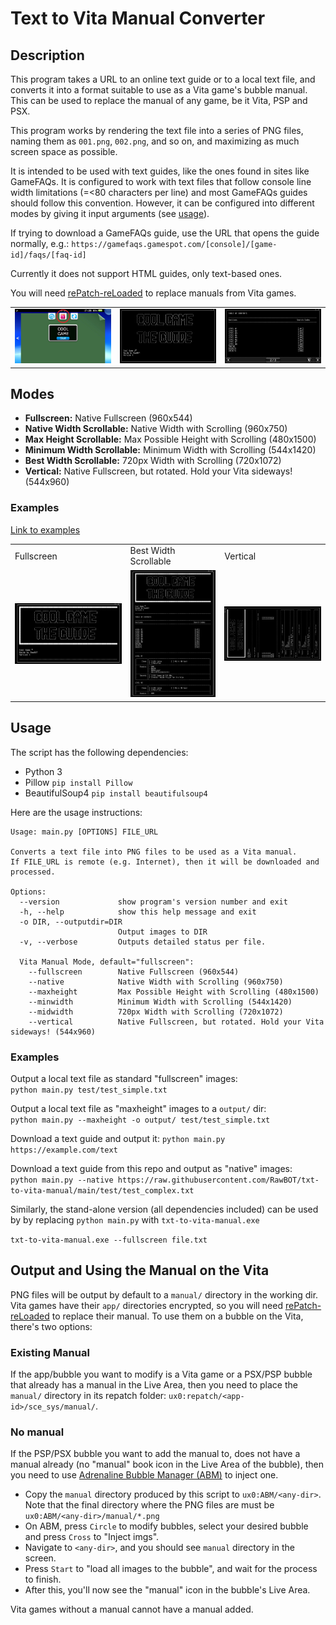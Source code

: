 # Text to Vita Manual Converter

## Description

This program takes a URL to an online text guide or to a local text file, and converts it into a format suitable to use as a Vita game's bubble manual. This can be used to replace the manual of any game, be it Vita, PSP and PSX.

This program works by rendering the text file into a series of PNG files, naming them as `001.png`, `002.png`, and so on, and maximizing as much screen space as possible.

It is intended to be used with text guides, like the ones found in sites like GameFAQs. It is configured to work with text files that follow console line width limitations (=<80 characters per line) and most GameFAQs guides should follow this convention. However, it can be configured into different modes by giving it input arguments (see [usage](#usage)).

If trying to download a GameFAQs guide, use the URL that opens the guide normally, e.g.:
`https://gamefaqs.gamespot.com/[console]/[game-id]/faqs/[faq-id]`

Currently it does not support HTML guides, only text-based ones.

You will need [rePatch-reLoaded](https://github.com/SonicMastr/rePatch-reLoaded) to replace manuals from Vita games.

<!-- 
![manual-1](img/manual-1.jpg)
![manual-2](img/manual-2.jpg)
![manual-3](img/manual-3.jpg)
-->

<table>
<tr>
<td><img src="img/manual-1.jpg"/></td>
<td><img src="img/manual-2.jpg"/></td>
<td><img src="img/manual-3.jpg"/></td>
</tr>
</table> 

## Modes

* **Fullscreen:** Native Fullscreen (960x544)
* **Native Width Scrollable:** Native Width with Scrolling (960x750)
* **Max Height Scrollable:** Max Possible Height with Scrolling (480x1500)
* **Minimum Width Scrollable:** Minimum Width with Scrolling (544x1420)
* **Best Width Scrollable:** 720px Width with Scrolling (720x1072)
* **Vertical:** Native Fullscreen, but rotated. Hold your Vita sideways! (544x960)

### Examples

[Link to examples](https://github.com/RawBOT/txt-to-vita-manual/tree/main/img)

<table>
<tr>
<td>Fullscreen</td>
<td>Best Width Scrollable</td>
<td>Vertical</td>
</tr>
<tr>
<td><img src="img/example_fullscreen/001.png"/></td>
<td><img src="img/example_best_width_scrollable/001.png" /></td>
<td><img src="img/example_vertical/001.png"/></td>
</tr>
</table>

## Usage

The script has the following dependencies:
* Python 3
* Pillow `pip install Pillow`
* BeautifulSoup4 `pip install beautifulsoup4`

Here are the usage instructions:

```
Usage: main.py [OPTIONS] FILE_URL

Converts a text file into PNG files to be used as a Vita manual.
If FILE_URL is remote (e.g. Internet), then it will be downloaded and processed.

Options:
  --version             show program's version number and exit
  -h, --help            show this help message and exit
  -o DIR, --outputdir=DIR
                        Output images to DIR
  -v, --verbose         Outputs detailed status per file.

  Vita Manual Mode, default="fullscreen":
    --fullscreen        Native Fullscreen (960x544)
    --native            Native Width with Scrolling (960x750)
    --maxheight         Max Possible Height with Scrolling (480x1500)
    --minwidth          Minimum Width with Scrolling (544x1420)
    --midwidth          720px Width with Scrolling (720x1072)
    --vertical          Native Fullscreen, but rotated. Hold your Vita sideways! (544x960)
```

### Examples

Output a local text file as standard "fullscreen" images:  
`python main.py test/test_simple.txt`

Output a local text file as "maxheight" images to a `output/` dir:  
`python main.py --maxheight -o output/ test/test_simple.txt`

Download a text guide and output it:
`python main.py https://example.com/text`

Download a text guide from this repo and output as "native" images:  
`python main.py --native https://raw.githubusercontent.com/RawBOT/txt-to-vita-manual/main/test/test_complex.txt`

Similarly, the stand-alone version (all dependencies included) can be used by by replacing `python main.py` with `txt-to-vita-manual.exe`

`txt-to-vita-manual.exe --fullscreen file.txt`

## Output and Using the Manual on the Vita

PNG files will be output by default to a `manual/` directory in the working dir. Vita games have their `app/` directories encrypted, so you will need [rePatch-reLoaded](https://github.com/SonicMastr/rePatch-reLoaded) to replace their manual. To use them on a bubble on the Vita, there's two options:

### Existing Manual
If the app/bubble you want to modify is a Vita game or a PSX/PSP bubble that already has a manual in the Live Area, then you need to place the `manual/` directory in its repatch folder: `ux0:repatch/<app-id>/sce_sys/manual/`. 

### No manual
If the PSP/PSX bubble you want to add the manual to, does not have a manual already (no "manual" book icon in the Live Area of the bubble), then you need to use [Adrenaline Bubble Manager (ABM)](https://github.com/ONElua/AdrenalineBubbleManager) to inject one.

- Copy the `manual` directory produced by this script to `ux0:ABM/<any-dir>`. Note that the final directory where the PNG files are must be `ux0:ABM/<any-dir>/manual/*.png` 
- On ABM, press `Circle` to modify bubbles, select your desired bubble and press `Cross` to "Inject imgs". 
- Navigate to `<any-dir>`, and you should see `manual` directory in the screen. 
- Press `Start` to "load all images to the bubble", and wait for the process to finish. 
- After this, you'll now see the "manual" icon in the bubble's Live Area.

Vita games without a manual cannot have a manual added.

